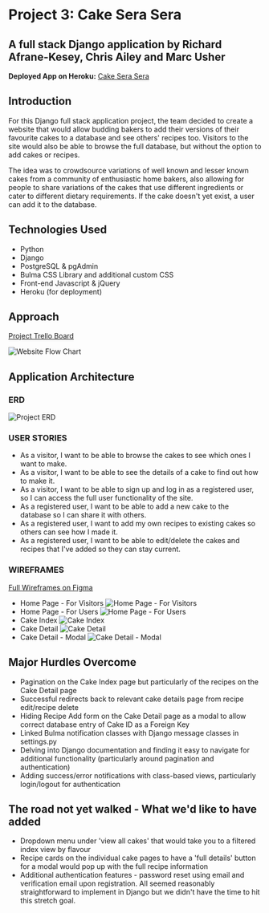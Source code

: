 # Project 3: Cake Sera Sera
## A full stack Django application by Richard Afrane-Kesey, Chris Ailey and Marc Usher

**Deployed App on Heroku:** [Cake Sera Sera](https://cakeprojectapp.herokuapp.com/)

## Introduction
For this Django full stack application project, the team decided to create a website that would allow budding bakers to add their versions of their favourite cakes to a database and see others' recipes too. Visitors to the site would also be able to browse the full database, but without the option to add cakes or recipes.

The idea was to crowdsource variations of well known and lesser known cakes from a community of enthusiastic home bakers, also allowing for people to share variations of the cakes that use different ingredients or cater to different dietary requirements. If the cake doesn't yet exist, a user can add it to the database.

## Technologies Used
* Python
* Django
* PostgreSQL & pgAdmin
* Bulma CSS Library and additional custom CSS
* Front-end Javascript & jQuery
* Heroku (for deployment)


## Approach
[Project Trello Board](https://trello.com/invite/b/cm2jmZuT/d458fa353c6048c1ef123e2b9457e1d0/ga-project-3)

![Website Flow Chart](https://trello.com/1/cards/62b5e598273de413c9f1ee90/attachments/62b5e5be95c2cb41f3c9c91b/previews/62b5e5c195c2cb41f3c9ca48/download/Cake_Recipe_Site_Flowchart_v01.jpg)

## Application Architecture
### ERD
![Project ERD](https://trello.com/1/cards/62b5e53532359505ca19185d/attachments/62b5e58d6e82706751d1e593/previews/62b5e58d6e82706751d1e5da/download/Cake_Project_ERD.jpg)

### USER STORIES
* As a visitor, I want to be able to browse the cakes to see which ones I want to make.
* As a visitor, I want to be able to see the details of a cake to find out how to make it.
* As a visitor, I want to be able to sign up and log in as a registered user, so I can access the full user functionality of the site.
* As a registered user, I want to be able to add a new cake to the database so I can share it with others.
* As a registered user, I want to add my own recipes to existing cakes so others can see how I made it.
* As a registered user, I want to be able to edit/delete the cakes and recipes that I've added so they can stay current.

### WIREFRAMES
[Full Wireframes on Figma](https://www.figma.com/file/TZoFGaVXjTqfhnrhjKanf3/Project-3---Have-your-cake-and-eat-it?node-id=0%3A1)
* Home Page - For Visitors
![Home Page - For Visitors](https://trello.com/1/cards/62bda022f57beb1bff75fca8/attachments/62bda06657db3e2b8341324e/previews/62bda06657db3e2b83413290/download/image.png)
* Home Page - For Users
![Home Page - For Users](https://trello.com/1/cards/62bda022f57beb1bff75fca8/attachments/62bda03e59802f1b550a3d44/previews/62bda03f59802f1b550a3d8b/download/image.png)
* Cake Index
![Cake Index](https://trello.com/1/cards/62bda022f57beb1bff75fca8/attachments/62bda08682bd755b6b00051a/previews/62bda08682bd755b6b000531/download/image.png)
* Cake Detail
![Cake Detail](https://trello.com/1/cards/62bda022f57beb1bff75fca8/attachments/62bda0adb4dca44688de4856/previews/62bda0aeb4dca44688de489e/download/image.png)
* Cake Detail - Modal
![Cake Detail - Modal](https://trello.com/1/cards/62bda022f57beb1bff75fca8/attachments/62bda0d892f37e1cb1d4a79b/previews/62bda0d992f37e1cb1d4a80f/download/image.png)

## Major Hurdles Overcome
* Pagination on the Cake Index page but particularly of the recipes on the Cake Detail page
* Successful redirects back to relevant cake details page from recipe edit/recipe delete
* Hiding Recipe Add form on the Cake Detail page as a modal to allow correct database entry of Cake ID as a Foreign Key
* Linked Bulma notification classes with Django message classes in settings.py
* Delving into Django documentation and finding it easy to navigate for additional functionality (particularly around pagination and authentication)
* Adding success/error notifications with class-based views, particularly login/logout for authentication

## The road not yet walked - What we'd like to have added
* Dropdown menu under 'view all cakes' that would take you to a filtered index view by flavour
* Recipe cards on the individual cake pages to have a 'full details' button for a modal would pop up with the full recipe information
* Additional authentication features - password reset using email and verification email upon registration. All seemed reasonably straightforward to implement in Django but we didn't have the time to hit this stretch goal.